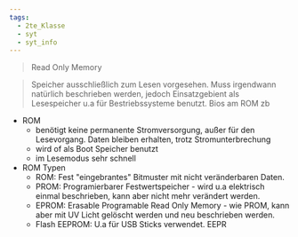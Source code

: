 ```yaml
---
tags:
  - 2te_Klasse
  - syt
  - syt_info
---
```


> Read Only Memory

> Speicher ausschließlich zum Lesen vorgesehen. Muss irgendwann natürlich beschrieben werden, jedoch Einsatzgebient als Lesespeicher u.a für Bestriebssysteme benutzt.
> Bios am ROM zb

- ROM 
	- benötigt keine permanente Stromversorgung, außer für den Lesevorgang. Daten bleiben erhalten, trotz Stromunterbrechung
	- wird of als Boot Speicher benutzt
	- im Lesemodus sehr schnell
- ROM Typen
	- ROM: Fest "eingebrantes" Bitmuster mit nicht veränderbaren Daten.
	- PROM: Programierbarer Festwertspeicher - wird u.a elektrisch einmal beschrieben, kann aber nicht mehr verändert werden.
	- EPROM: Erasable Programable Read Only Memory - wie PROM, kann aber mit UV Licht gelöscht werden und neu beschrieben werden.
	- Flash EEPROM: U.a für USB Sticks verwendet. EEPR
